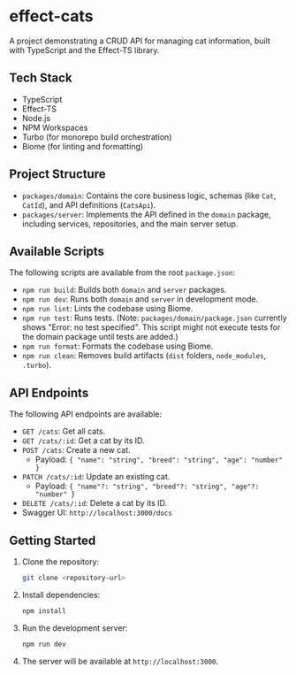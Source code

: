 # effect-cats

A project demonstrating a CRUD API for managing cat information, built with TypeScript and the Effect-TS library.

## Tech Stack

*   TypeScript
*   Effect-TS
*   Node.js
*   NPM Workspaces
*   Turbo (for monorepo build orchestration)
*   Biome (for linting and formatting)

## Project Structure

*   `packages/domain`: Contains the core business logic, schemas (like `Cat`, `CatId`), and API definitions (`CatsApi`).
*   `packages/server`: Implements the API defined in the `domain` package, including services, repositories, and the main server setup.

## Available Scripts

The following scripts are available from the root `package.json`:

*   `npm run build`: Builds both `domain` and `server` packages.
*   `npm run dev`: Runs both `domain` and `server` in development mode.
*   `npm run lint`: Lints the codebase using Biome.
*   `npm run test`: Runs tests. (Note: `packages/domain/package.json` currently shows "Error: no test specified". This script might not execute tests for the domain package until tests are added.)
*   `npm run format`: Formats the codebase using Biome.
*   `npm run clean`: Removes build artifacts (`dist` folders, `node_modules`, `.turbo`).

## API Endpoints

The following API endpoints are available:

*   `GET /cats`: Get all cats.
*   `GET /cats/:id`: Get a cat by its ID.
*   `POST /cats`: Create a new cat.
    *   Payload: `{ "name": "string", "breed": "string", "age": "number" }`
*   `PATCH /cats/:id`: Update an existing cat.
    *   Payload: `{ "name"?: "string", "breed"?: "string", "age"?: "number" }`
*   `DELETE /cats/:id`: Delete a cat by its ID.
*   Swagger UI: `http://localhost:3000/docs`

## Getting Started

1.  Clone the repository:
    ```bash
    git clone <repository-url>
    ```
2.  Install dependencies:
    ```bash
    npm install
    ```
3.  Run the development server:
    ```bash
    npm run dev
    ```
4.  The server will be available at `http://localhost:3000`.
